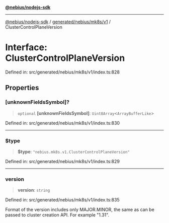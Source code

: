 [**@nebius/nodejs-sdk**](../../../../../README.md)

---

[@nebius/nodejs-sdk](../../../../../README.md) / [generated/nebius/mk8s/v1](../README.md) / ClusterControlPlaneVersion

# Interface: ClusterControlPlaneVersion

Defined in: src/generated/nebius/mk8s/v1/index.ts:828

## Properties

### \[unknownFieldsSymbol\]?

> `optional` **\[unknownFieldsSymbol\]**: `Uint8Array`\<`ArrayBufferLike`\>

Defined in: src/generated/nebius/mk8s/v1/index.ts:830

---

### $type

> **$type**: `"nebius.mk8s.v1.ClusterControlPlaneVersion"`

Defined in: src/generated/nebius/mk8s/v1/index.ts:829

---

### version

> **version**: `string`

Defined in: src/generated/nebius/mk8s/v1/index.ts:835

Format of the version includes only MAJOR.MINOR, the same as can be passed to cluster creation API. For example "1.31".
